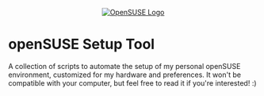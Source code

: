 <p align="center">
  <a href="#">
    <img src="https://upload.wikimedia.org/wikipedia/commons/d/d0/OpenSUSE_Logo.svg" alt="OpenSUSE Logo" title="OpenSUSE Banner"/>
  </a>
</p>

# openSUSE Setup Tool

A collection of scripts to automate the setup of my personal openSUSE environment, customized for my hardware and preferences.
It won't be compatible with your computer, but feel free to read it if you're interested! :)
